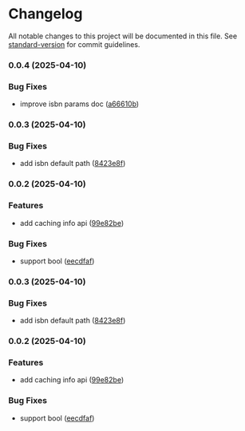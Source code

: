 # Changelog

All notable changes to this project will be documented in this file. See [standard-version](https://github.com/conventional-changelog/standard-version) for commit guidelines.

### 0.0.4 (2025-04-10)


### Bug Fixes

* improve isbn params doc ([a66610b](https://github.com/cao7113/api-cache/commit/a66610b9898d0de20efa264d08341fbf9b1007ea))

### 0.0.3 (2025-04-10)


### Bug Fixes

* add isbn default path ([8423e8f](https://github.com/cao7113/api-cache/commit/8423e8f57598307ba7766cef370cf45a0cc69a88))

### 0.0.2 (2025-04-10)


### Features

* add caching info api ([99e82be](https://github.com/cao7113/api-cache/commit/99e82be3404f016307a730fdc9bedd09630dad70))


### Bug Fixes

* support bool ([eecdfaf](https://github.com/cao7113/api-cache/commit/eecdfafbe3bb93ae8b0123c59b7740b9aeec44a5))

### 0.0.3 (2025-04-10)


### Bug Fixes

* add isbn default path ([8423e8f](https://github.com/cao7113/api-cache/commit/8423e8f57598307ba7766cef370cf45a0cc69a88))

### 0.0.2 (2025-04-10)


### Features

* add caching info api ([99e82be](https://github.com/cao7113/api-cache/commit/99e82be3404f016307a730fdc9bedd09630dad70))


### Bug Fixes

* support bool ([eecdfaf](https://github.com/cao7113/api-cache/commit/eecdfafbe3bb93ae8b0123c59b7740b9aeec44a5))
